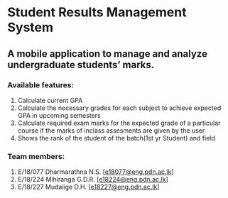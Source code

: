 # Student Results Management System

## A mobile application to manage and analyze undergraduate students’ marks.

###	Available features:
1.  Calculate current GPA
2.	Calculate the necessary grades for each subject to achieve expected GPA in upcoming semesters
3.	Calculate required exam marks for the expected grade of a particular course if the marks of inclass assesments are given by the user
4.	Shows the rank of the student of the batch(1st yr Student) and field

### Team members:
1.	E/18/077 Dharmarathna N.S. [e18077@eng.pdn.ac.lk]
2.	E/18/224 Mihiranga G.D.R. [e18224@eng.pdn.ac.lk]
3.	E/18/227 Mudalige D.H. [e18227@eng.pdn.ac.lk]
